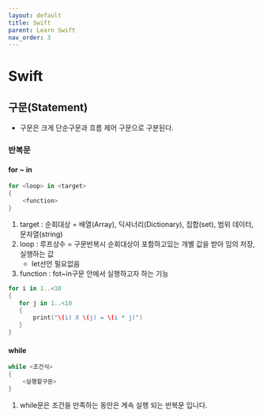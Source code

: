```yaml
---
layout: default
title: Swift
parent: Learn Swift
nav_order: 3
---
```


# Swift

## 구문(Statement)
* 구문은 크게 단순구문과 흐름 제어 구문으로 구분된다.

### 반복문

#### for ~ in
```swift
for <loop> in <target>
{
    <function>
}
```

1. target : 순회대상 = 배열(Array), 딕셔너리(Dictionary), 집합(set), 범위 데이터, 문자열(string)
2. loop : 루프상수 = 구문반복시 순회대상이 포함하고있는 개별 값을 받아 임의 저장, 실행하는 값
    * let선언 필요없음
3. function : fot~in구문 안에서 실행하고자 하는 기능
 ```swift
for i in 1..<10
{
    for j in 1..<10
    {
        print("\(i) X \(j) = \(i * j)")
    }
}
```

#### while
```swift
while <조건식>
{
    <실행할구문>
}
```
1. while문은 조건을 만족하는 동안은 계속 실행 되는 반복문 입니다.





